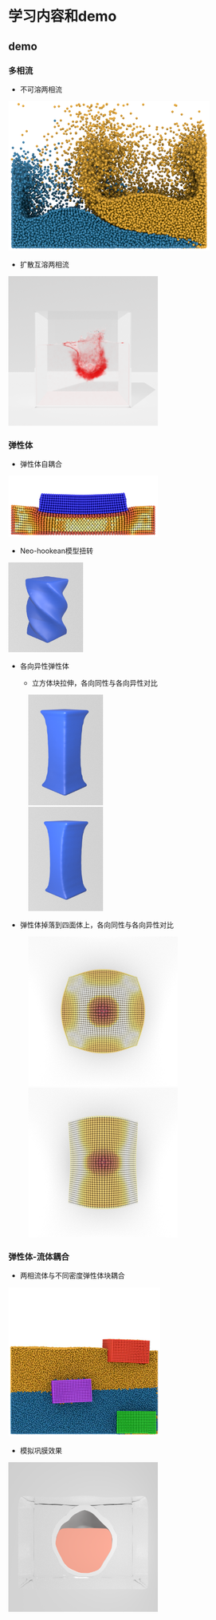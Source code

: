 # 学习内容和demo
## demo

### 多相流
* 不可溶两相流

<img src="https://github.com/pollywaik/cg_note/blob/master/demo/multiphase.png" height="300"/><br/>

* 扩散互溶两相流

<img src="https://github.com/pollywaik/cg_note/blob/master/demo/ink.png" height="300"/><br/>

### 弹性体
* 弹性体自耦合

<img src="https://github.com/pollywaik/cg_note/blob/master/demo/elastic_coupling.png" width="300"/><br/>


* Neo-hookean模型扭转

<img src="https://github.com/pollywaik/cg_note/blob/master/demo/rotate_neo.png" width="150"/><br/>

* 各向异性弹性体

  - 立方体块拉伸，各向同性与各向异性对比
  
<figure class="half">
  <img src="https://github.com/pollywaik/cg_note/blob/master/demo/stress_linear.png" width="150"/><br/>
  <img src="https://github.com/pollywaik/cg_note/blob/master/demo/stress_linear_ani.png" width="150"/><br/>
</figure>

  - 弹性体掉落到四面体上，各向同性与各向异性对比
  
<figure class="half">
<img src="https://github.com/pollywaik/cg_note/blob/master/demo/tetrahedron.png" height="300"/><br/><img src="https://github.com/pollywaik/cg_note/blob/master/demo/tetrahedron_ani.png" height="300"/><br/>
</figure>

### 弹性体-流体耦合
* 两相流体与不同密度弹性体块耦合

<img src="https://github.com/pollywaik/cg_note/blob/master/demo/fluid_elastic.png" height="300"/><br/>

* 模拟巩膜效果

<img src="https://github.com/pollywaik/cg_note/blob/master/demo/eyewall.png" height="300"/><br/>

